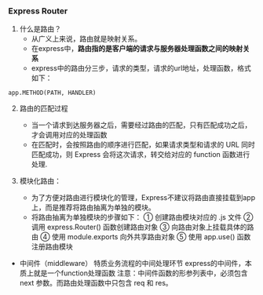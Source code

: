 ### Express Router

1. 什么是路由？
   - 从广义上来说，路由就是映射关系。
   - 在express中，**路由指的是客户端的请求与服务器处理函数之间的映射关系**
   - express中的路由分三步，请求的类型，请求的url地址，处理函数，格式如下：
  
  `app.METHOD(PATH, HANDLER)`

2. 路由的匹配过程
   - 当一个请求到达服务器之后，需要经过路由的匹配，只有匹配成功之后，才会调用对应的处理函数
   - 在匹配时，会按照路由的顺序进行匹配，如果请求类型和请求的 URL 同时匹配成功，则 Express 会将这次请求，转交给对应的 function 函数进行处理.
  
  
3. 模块化路由：
   - 为了方便对路由进行模块化的管理，Express不建议将路由直接挂载到app上，而是推荐将路由抽离为单独的模块。
   - 将路由抽离为单独模块的步骤如下：
① 创建路由模块对应的 .js 文件
② 调用 express.Router() 函数创建路由对象
③ 向路由对象上挂载具体的路由
④ 使用 module.exports 向外共享路由对象
⑤ 使用 app.use() 函数注册路由模块


- 中间件（middleware） 特质业务流程的中间处理环节
  express的中间件，本质上就是一个function处理函数
  注意：中间件函数的形参列表中，必须包含 next 参数。而路由处理函数中只包含 req 和 res。
